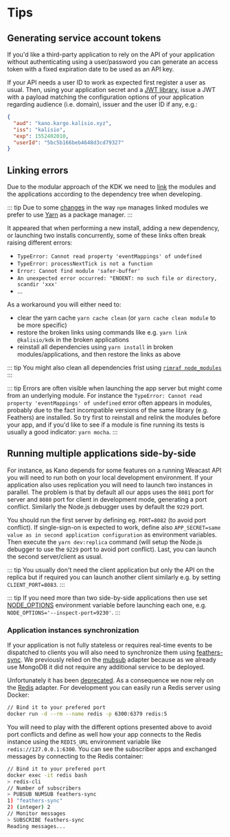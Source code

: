 # Tips

## Generating service account tokens

If you'd like a third-party application to rely on the API of your application without authenticating using a user/password you can generate an access token with a fixed expiration date to be used as an API key.

If your API needs a user ID to work as expected first register a user as usual. Then, using your application secret and a [JWT library](https://jwt.io/), issue a JWT with a payload matching the configuration options of your application regarding audience (i.e. domain), issuer and the user ID if any, e.g.:
```json
{
  "aud": "kano.kargo.kalisio.xyz",
  "iss": "kalisio",
  "exp": 1552402010,
  "userId": "5bc5b166beb4648d3cd79327"
}
```

## Linking errors

Due to the modular approach of the KDK we need to [link](https://medium.com/@alexishevia/the-magic-behind-npm-link-d94dcb3a81af) the modules and the applications according to the dependency tree when developing.

::: tip
Due to some [changes](http://codetunnel.io/npm-5-changes-to-npm-link/) in the way `npm` manages linked modules we prefer to use [Yarn](https://yarnpkg.com) as a package manager.
:::

It appeared that when performing a new install, adding a new dependency, or launching two installs concurrently, some of these links often break raising different errors:
* `TypeError: Cannot read property 'eventMappings' of undefined`
* `TypeError: processNextTick is not a function`
* `Error: Cannot find module 'safer-buffer'`
* `An unexpected error occurred: "ENOENT: no such file or directory, scandir 'xxx'`
* ...

As a workaround you will either need to:
* clear the yarn cache `yarn cache clean` (or `yarn cache clean module` to be more specific)
* restore the broken links using commands like e.g. `yarn link @kalisio/kdk` in the broken applications
* reinstall all dependencies using `yarn install` in broken modules/applications, and then restore the links as above

::: tip
You might also clean all dependencies frist using [`rimraf node_modules`](http://www.nikola-breznjak.com/blog/javascript/nodejs/how-to-delete-node_modules-folder-on-windows-machine/) 
:::

::: tip
Errors are often visible when launching the app server but might come from an underlying module. For instance the `TypeError: Cannot read property 'eventMappings' of undefined` error often appears in modules, probably due to the fact incompatible versions of the same library (e.g. Feathers) are installed. So try first to reinstall and relink the modules before your app, and if you'd like to see if a module is fine running its tests is usually a good indicator: `yarn mocha`.
:::

## Running multiple applications side-by-side

For instance, as Kano depends for some features on a running Weacast API you will need to run both on your local development environment. If your application also uses replication you will need to launch two instances in parallel. The problem is that by default all our apps uses the `8081` port for server and `8080` port for client in development mode, generating a port conflict. Similarly the Node.js debugger uses by default the `9229` port.

You should run the first server by defining eg. `PORT=8082` (to avoid port conflict). If single-sign-on is expected to work, define also `APP_SECRET=same value as in second application configuration` as environment variables. Then execute the `yarn dev:replica` command (will setup the Node.js debugger to use the `9229` port to avoid port conflict). Last, you can launch the second server/client as usual.

::: tip
You usually don't need the client application but only the API on the replica but if required you can launch another client similarly e.g. by setting `CLIENT_PORT=8083`.
:::

::: tip
If you need more than two side-by-side applications then use set [NODE_OPTIONS](https://nodejs.org/api/cli.html#cli_node_options_options) environment variable before launching each one, e.g. `NODE_OPTIONS='--inspect-port=9230'`.
:::

### Application instances synchronization

If your application is not fully stateless or requires real-time events to be dispatched to clients you will also need to synchronize them using [feathers-sync](https://github.com/feathersjs-ecosystem/feathers-sync). We previously relied on the [mubsub](https://github.com/scttnlsn/mubsub) adapter because as we already use MongoDB it did not require any additional service to be deployed.

Unfortunately it has been [deprecated](https://github.com/feathersjs-ecosystem/feathers-sync/pull/135). As a consequence we now rely on the [Redis](https://redis.io/) adapter. For development you can easily run a Redis server using Docker:
```bash
// Bind it to your prefered port
docker run -d --rm --name redis -p 6300:6379 redis:5
```

You will need to play with the different options presented above to avoid port conflicts and define as well how your app connects to the Redis instance using the `REDIS_URL` environment variable like `redis://127.0.0.1:6300`. You can see the subscriber apps and exchanged messages by connecting to the Redis container:
```bash
// Bind it to your prefered port
docker exec -it redis bash
> redis-cli
// Number of subscribers
> PUBSUB NUMSUB feathers-sync
1) "feathers-sync"
2) (integer) 2
// Monitor messages
> SUBSCRIBE feathers-sync
Reading messages...
```
